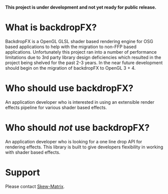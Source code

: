 **This project is under development and not yet ready for public release.**

# What is backdropFX? #
BackdropFX is a OpenGL GLSL shader based rendering engine for OSG based applications to help with the migration to non-FFP based applications. Unfortunately this project ran into a number of performance limitations due to 3rd party library design deficiencies which resulted in the project being shelved for the past 2-3 years. In the near future development should begin on the migration of backdropFX to OpenGL 3 + 4.

# Who should use backdropFX? #
An application developer who is interested in using an extensible render effects pipeline for various shader based effects.

# Who should _not_ use backdropFX? #
An application developer who is looking for a one line drop API for rendering effects. This library is built to give developers flexibility in working with shader based effects.

# Support #
Please contact [Skew-Matrix](http://www.skew-matrix.com).